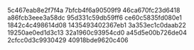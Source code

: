 5c467eab8e2f7f4a
7bfcb4f6a90509f9
46ca670fc23d6418
a86fcb3eee3a58dc
95d331c59db59ff6
ce60c5835fd080e1
1842c4c498614d08
1435493402367eb1
3a353ec1c0daab22
19250ae0ed1d3c13
32a1960c93954cd0
a45d5e00b726de04
2cfcc0d3c9930429
40918bde9620c406
